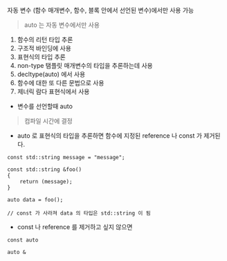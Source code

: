 자동 변수 (함수 매개변수, 함수, 블록 안에서 선언된 변수)에서만 사용 가능
> auto 는 자동 변수에서만 사용


1. 함수의 리턴 타입 추론
2. 구조적 바인딩에 사용
3. 표현식의 타입 추론
4. non-type 탬플릿 매개변수의 타입을 추론하는데 사용
5. decltype(auto) 에서 사용
6. 함수에 대한 또 다른 문법으로 사용
7. 제너릭 람다 표현식에서 사용

- 변수를 선언할때 auto
> 컴파일 시간에 결정

- auto 로 표현식의 타입을 추론하면 함수에 지정된 reference 나 const 가 제거된다.
```
const std::string message = "message";

const std::string &foo()
{
	return (message);
}

auto data = foo();

// const 가 사라져 data 의 타입은 std::string 이 됨

```

- const 나 reference 를 제거하고 싶지 않으면
```
const auto

auto &
```